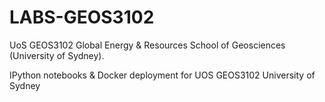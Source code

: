 # LABS-GEOS3102

UoS GEOS3102 Global Energy &amp; Resources School of Geosciences (University of Sydney).

IPython notebooks &amp; Docker deployment for UOS GEOS3102 University of Sydney
